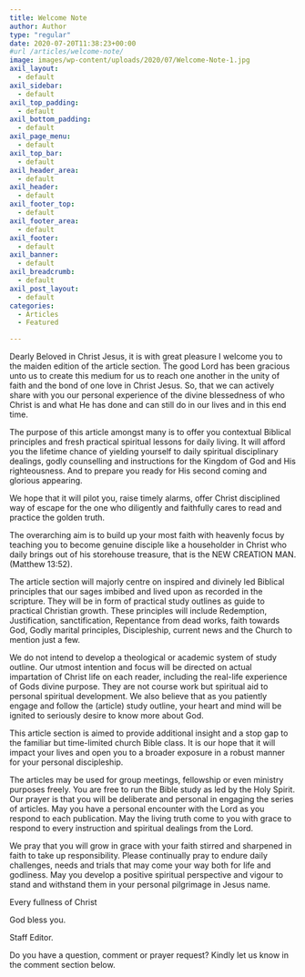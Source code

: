 ```yaml
---
title: Welcome Note
author: Author
type: "regular"
date: 2020-07-20T11:38:23+00:00
#url /articles/welcome-note/
image: images/wp-content/uploads/2020/07/Welcome-Note-1.jpg
axil_layout:
  - default
axil_sidebar:
  - default
axil_top_padding:
  - default
axil_bottom_padding:
  - default
axil_page_menu:
  - default
axil_top_bar:
  - default
axil_header_area:
  - default
axil_header:
  - default
axil_footer_top:
  - default
axil_footer_area:
  - default
axil_footer:
  - default
axil_banner:
  - default
axil_breadcrumb:
  - default
axil_post_layout:
  - default
categories:
  - Articles
  - Featured

---
```

Dearly Beloved in Christ Jesus, it is with great pleasure I welcome you to the maiden edition of the article section. The good Lord has been gracious unto us to create this medium for us to reach one another in the unity of faith and the bond of one love in Christ Jesus. So, that we can actively share with you our personal experience of the divine blessedness of who Christ is and what He has done and can still do in our lives and in this end time.

The purpose of this article amongst many is to offer you contextual Biblical principles and fresh practical spiritual lessons for daily living. It will afford you the lifetime chance of yielding yourself to daily spiritual disciplinary dealings, godly counselling and instructions for the Kingdom of God and His righteousness. And to prepare you ready for His second coming and glorious appearing.

We hope that it will pilot you, raise timely alarms, offer Christ disciplined way of escape for the one who diligently and faithfully cares to read and practice the golden truth.

The overarching aim is to build up your most faith with heavenly focus by teaching you to become genuine disciple like a householder in Christ who daily brings out of his storehouse treasure, that is the NEW CREATION MAN. (Matthew 13:52).

The article section will majorly centre on inspired and divinely led Biblical principles that our sages imbibed and lived upon as recorded in the scripture. They will be in form of practical study outlines as guide to practical Christian growth. These principles will include Redemption, Justification, sanctification, Repentance from dead works, faith towards God, Godly marital principles, Discipleship, current news and the Church to mention just a few.

We do not intend to develop a theological or academic system of study outline. Our utmost intention and focus will be directed on actual impartation of Christ life on each reader, including the real-life experience of Gods divine purpose. They are not course work but spiritual aid to personal spiritual development. We also believe that as you patiently engage and follow the (article) study outline, your heart and mind will be ignited to seriously desire to know more about God.

This article section is aimed to provide additional insight and a stop gap to the familiar but time-limited church Bible class. It is our hope that it will impact your lives and open you to a broader exposure in a robust manner for your personal discipleship.

The articles may be used for group meetings, fellowship or even ministry purposes freely. You are free to run the Bible study as led by the Holy Spirit. Our prayer is that you will be deliberate and personal in engaging the series of articles. May you have a personal encounter with the Lord as you respond to each publication. May the living truth come to you with grace to respond to every instruction and spiritual dealings from the Lord.

We pray that you will grow in grace with your faith stirred and sharpened in faith to take up responsibility. Please continually pray to endure daily challenges, needs and trials that may come your way both for life and godliness. May you develop a positive spiritual perspective and vigour to stand and withstand them in your personal pilgrimage in Jesus name.

Every fullness of Christ

God bless you.

Staff Editor.

Do you have a question, comment or prayer request? Kindly let us know in the comment section below.